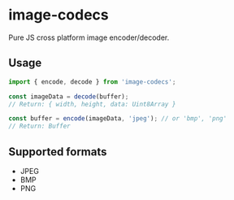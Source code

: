 # image-codecs

Pure JS cross platform image encoder/decoder.

## Usage

```js
import { encode, decode } from 'image-codecs';

const imageData = decode(buffer);
// Return: { width, height, data: Uint8Array }

const buffer = encode(imageData, 'jpeg'); // or 'bmp', 'png'
// Return: Buffer
```

## Supported formats

- JPEG
- BMP
- PNG
